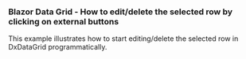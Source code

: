 ### Blazor Data Grid - How to edit/delete the selected row by clicking on external buttons

This example illustrates how to start editing/delete the selected row in DxDataGrid programmatically.
